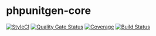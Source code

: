 # phpunitgen-core
[![StyleCI](https://github.styleci.io/repos/190246590/shield?branch=master)](https://github.styleci.io/repos/190246590)
[![Quality Gate Status](https://sonarcloud.io/api/project_badges/measure?project=paul-thebaud_phpunitgen-core&metric=alert_status)](https://sonarcloud.io/dashboard?id=paul-thebaud_phpunitgen-core)
[![Coverage](https://sonarcloud.io/api/project_badges/measure?project=paul-thebaud_phpunitgen-core&metric=coverage)](https://sonarcloud.io/dashboard?id=paul-thebaud_phpunitgen-core)
[![Build Status](https://travis-ci.org/paul-thebaud/phpunitgen-core.svg?branch=master)](https://travis-ci.org/paul-thebaud/phpunitgen-core)
